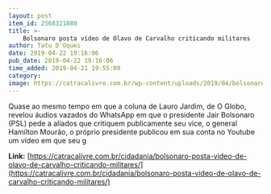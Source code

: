 ```yaml
---
layout: post
item_id: 2568321880
title: >-
    Bolsonaro posta vídeo de Olavo de Carvalho criticando militares
author: Tatu D'Oquei
date: 2019-04-22 19:16:06
pub_date: 2019-04-22 19:16:06
time_added: 2019-04-21 19:55:09
category: 
image: https://catracalivre.com.br/wp-content/uploads/2019/04/bolsonaro-olavo-carvalho.jpg
---
```


Quase ao mesmo tempo em que a coluna de Lauro Jardim, de O Globo, revelou áudios vazados do WhatsApp em que o presidente Jair Bolsonaro (PSL) pede a aliados que critiquem publicamente seu vice, o general Hamilton Mourão, o próprio presidente publicou em sua conta no Youtube um vídeo em que seu g

**Link:** [https://catracalivre.com.br/cidadania/bolsonaro-posta-video-de-olavo-de-carvalho-criticando-militares/](https://catracalivre.com.br/cidadania/bolsonaro-posta-video-de-olavo-de-carvalho-criticando-militares/)


